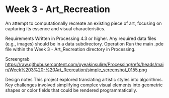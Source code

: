 # Week 3 - Art_Recreation
An attempt to computationally recreate an existing piece of art, focusing on capturing its essence and visual characteristics.

Requirements
Written in Processing 4.3 or higher.
Any required data files (e.g., images) should be in a data subdirectory.
Operation
Run the main .pde file within the Week 3 - Art_Recreation directory in Processing.

Screengrab
https://raw.githubusercontent.com/oyeakinsulire/Processing/refs/heads/main/Week%203%20-%20Art_Recreation/simple_screenshot_0155.png

Design notes
This project explored translating artistic styles into algorithms. Key challenges involved simplifying complex visual elements into geometric shapes or color fields that could be rendered programmatically.
